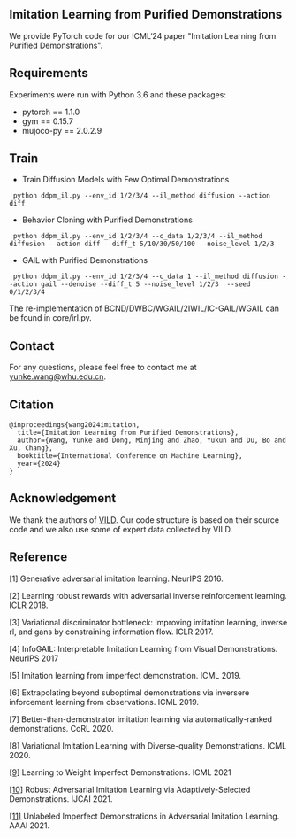 ## Imitation Learning from Purified Demonstrations

We provide PyTorch code for our ICML‘24 paper "Imitation Learning from Purified Demonstrations".

## Requirements
Experiments were run with Python 3.6 and these packages:
* pytorch == 1.1.0
* gym == 0.15.7
* mujoco-py == 2.0.2.9

## Train

 * Train Diffusion Models with Few Optimal Demonstrations
 ```
  python ddpm_il.py --env_id 1/2/3/4 --il_method diffusion --action diff
 ```

* Behavior Cloning with Purified Demonstrations
 ``` 
  python ddpm_il.py --env_id 1/2/3/4 --c_data 1/2/3/4 --il_method diffusion --action diff --diff_t 5/10/30/50/100 --noise_level 1/2/3
 ```

* GAIL with Purified Demonstrations
 ``` 
  python ddpm_il.py --env_id 1/2/3/4 --c_data 1 --il_method diffusion --action gail --denoise --diff_t 5 --noise_level 1/2/3  --seed 0/1/2/3/4
  ```

 
The re-implementation of BCND/DWBC/WGAIL/2IWIL/IC-GAIL/WGAIL can be found in core/irl.py.

## Contact

For any questions, please feel free to contact me at yunke.wang@whu.edu.cn.

## Citation
```
@inproceedings{wang2024imitation,
  title={Imitation Learning from Purified Demonstrations},
  author={Wang, Yunke and Dong, Minjing and Zhao, Yukun and Du, Bo and Xu, Chang},
  booktitle={International Conference on Machine Learning},
  year={2024}
}
```

## Acknowledgement
We thank the authors of [VILD](https://github.com/voot-t/vild_code). Our code structure is based on their source code and we also use some of expert data collected by VILD.

## Reference
[1] Generative adversarial imitation learning. NeurIPS 2016.

[2] Learning robust rewards with adversarial inverse reinforcement learning. ICLR 2018.

[3] Variational discriminator bottleneck: Improving imitation learning, inverse rl, and gans by constraining information flow. ICLR 2017.

[4] InfoGAIL: Interpretable Imitation Learning from Visual Demonstrations. NeurIPS 2017

[5] Imitation learning from imperfect demonstration. ICML 2019.

[6] Extrapolating beyond suboptimal demonstrations via inversere inforcement learning from observations. ICML 2019.

[7] Better-than-demonstrator imitation learning via automatically-ranked demonstrations. CoRL 2020.

[8] Variational Imitation Learning with Diverse-quality Demonstrations. ICML 2020.

[[9]](https://github.com/yunke-wang/WGAIL) Learning to Weight Imperfect Demonstrations. ICML 2021

[[10]](https://github.com/yunke-wang/SAIL) Robust Adversarial Imitation Learning via Adaptively-Selected Demonstrations. IJCAI 2021.

[[11]](https://github.com/yunke-wang/UID) Unlabeled Imperfect Demonstrations in Adversarial Imitation Learning. AAAI 2021.

